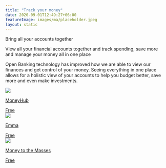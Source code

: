 ```yaml
---
title: "Track your money"
date: 2020-09-01T12:49:27+06:00
featureImage: images/ma/placeholder.jpeg
layout: static
---
```


Bring all your accounts together

View all your financial accounts together and track spending, save more and manage your money all in one place 

Open Banking technology has improved how we are able to view our finances and get control of your money. Seeing everything in one place allows for a holistic view of your accounts to help you budget better, save more and even make investments.

<a class="ma-link" href="https://www.moneyhub.com/"><div class="ma-card ma-card-Wealth"><div class="ma-icon"><img src ="/images/Icon-check - wealth - opacity.svg"/></div><div class="ma-name"><p>MoneyHub</p></div><div class="ma-paid-text"><span>Free</span></div></div></a><a class="ma-link" href="https://emma-app.com/"><div class="ma-card ma-card-Wealth"><div class="ma-icon"><img src ="/images/Icon-check - wealth - opacity.svg"/></div><div class="ma-name"><p>Emma</p></div><div class="ma-paid-text"><span>Free</span></div></div></a><a class="ma-link" href="https://moneytothemasses.com/quick-savings/tips/the-best-budgeting-apps-in-the-uk-how-to-budget-without-trying"><div class="ma-card ma-card-Wealth"><div class="ma-icon"><img src ="/images/Icon-check - wealth - opacity.svg"/></div><div class="ma-name"><p>Money to the Masses</p></div><div class="ma-paid-text"><span>Free </span></div></div></a>  

<br/><br/>






